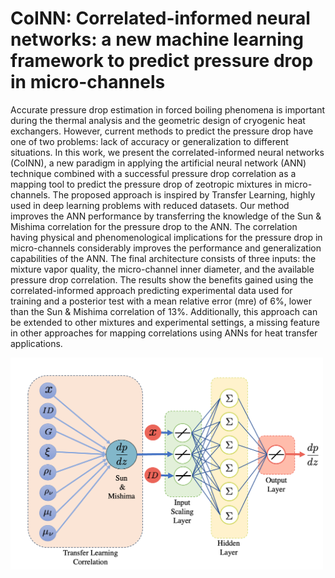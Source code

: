 # CoINN: Correlated-informed neural networks: a new machine learning framework to predict pressure drop in micro-channels

Accurate pressure drop estimation in forced boiling phenomena is important during the thermal analysis and the geometric design of cryogenic heat exchangers. However, current methods to predict the pressure drop have one of two problems: lack of accuracy or generalization to different situations. In this work, we present the correlated-informed neural networks (CoINN), a new paradigm in applying the artificial neural network (ANN) technique combined with a successful pressure drop correlation as a mapping tool to predict the pressure drop of zeotropic mixtures in micro-channels. The proposed approach is inspired by Transfer Learning, highly used in deep learning problems with reduced datasets. Our method improves the ANN performance by transferring the knowledge of the Sun & Mishima correlation for the pressure drop to the ANN. The correlation having physical and phenomenological implications for the pressure drop in micro-channels considerably improves the performance and generalization capabilities of the ANN. The final architecture consists of three inputs: the mixture vapor quality, the micro-channel inner diameter, and the available pressure drop correlation. The results show the benefits gained using the correlated-informed approach predicting experimental data used for training and a posterior test with a mean relative error (mre) of 6%, lower than the Sun & Mishima correlation of 13%. Additionally, this approach can be extended to other mixtures and experimental settings, a missing feature in other approaches for mapping correlations using ANNs for heat transfer applications.


<img src="./Images/Fig1.png" width="500">
